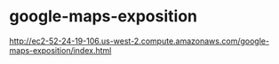 # google-maps-exposition

http://ec2-52-24-19-106.us-west-2.compute.amazonaws.com/google-maps-exposition/index.html
